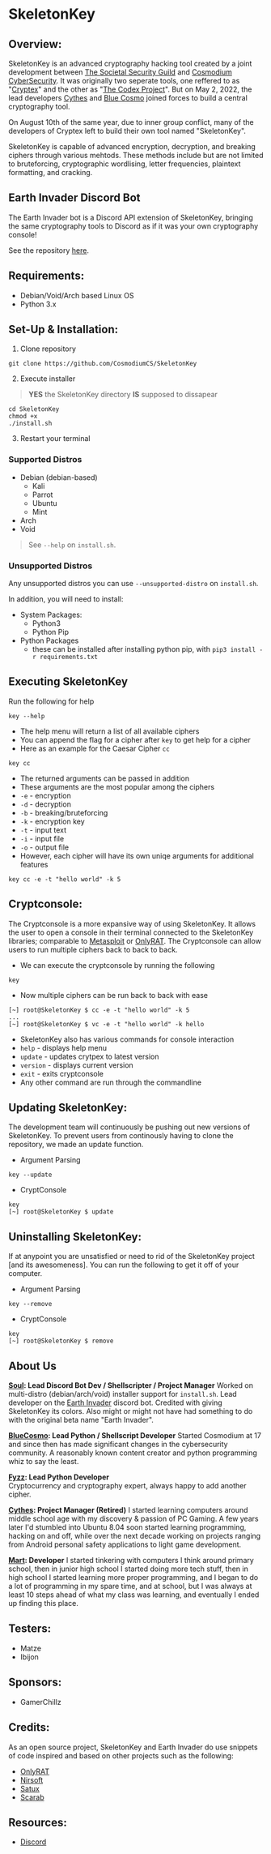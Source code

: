 <!-- variables -->
[ccs]: https://www.cosmodiumcs.com
[ssg]: https://www.saintssec.com
[youtube]: https://www.youtube.com/c/CosmodiumCS
[onlyrat]: https://github.com/CosmodiumCS/OnlyRAT

<!-- title -->
# SkeletonKey

## Overview:
SkeletonKey is an advanced cryptography hacking tool created by a joint development between [The Societal Security Guild](https://saintssec.com) and [Cosmodium CyberSecurity][ccs]. It was originally two seperate tools, one reffered to as "[Cryptex](https://github.com/SSGorg/Cryptex)" and the other as "[The Codex Project](https://github.com/CosmodiumCS/the-codex-project)". But on May 2, 2022, the lead developers [Cythes](https://github.com/AlexKollar) and [Blue Cosmo](https://github.com/CosmodiumCS) joined forces to build a central cryptography tool. 

On August 10th of the same year, due to inner group conflict, many of the developers of Cryptex left to build their own tool named "SkeletonKey".

SkeletonKey is capable of advanced encryption, decryption, and breaking ciphers through various mehtods. These methods include but are not limited to bruteforcing, cryptographic wordlising, letter frequencies, plaintext formatting, and cracking.

## Earth Invader Discord Bot
The Earth Invader bot is a Discord API extension of SkeletonKey, bringing the same cryptography tools to Discord as if it was your own cryptography console!

See the repository [here](https://github.com/Soulsender/Earth-Invader).


<!-- EMBED YOUTUBE VIDEO HERE -->

## Requirements:
- Debian/Void/Arch based Linux OS
- Python 3.x

## Set-Up & Installation:
1. Clone repository
```
git clone https://github.com/CosmodiumCS/SkeletonKey
```
2. Execute installer
> **YES** the SkeletonKey directory **IS** supposed to dissapear
```
cd SkeletonKey
chmod +x
./install.sh
```

3. Restart your terminal

### Supported Distros
 - Debian (debian-based)
    - Kali
    - Parrot
    - Ubuntu
    - Mint
 - Arch
 - Void

> See `--help` on `install.sh`.

### Unsupported Distros
Any unsupported distros you can use `--unsupported-distro` on `install.sh`.

In addition, you will need to install:
 - System Packages:
    - Python3
    - Python Pip
 - Python Packages
    - these can be installed after installing python pip, with `pip3 install -r requirements.txt`



## Executing SkeletonKey
Run the following for help
```
key --help
```
- The help menu will return a list of all available ciphers
- You can append the flag for a cipher after `key` to get help for a cipher
- Here as an example for the Caesar Cipher `cc`
```
key cc
``` 
- The returned arguments can be passed in addition
- These arguments are the most popular among the ciphers
- `-e` - encryption
- `-d` - decryption
- `-b` - breaking/bruteforcing
- `-k` - encryption key
- `-t` - input text
- `-i` - input file
- `-o` - output file
- However, each cipher will have its own uniqe arguments for additional features
```
key cc -e -t "hello world" -k 5
```

## Cryptconsole:
The Cryptconsole is a more expansive way of using SkeletonKey. It allows the user to open a console in their terminal connected to the SkeletonKey libraries; comparable to [Metasploit](https://www.metasploit.com/) or [OnlyRAT][onlyrat]. The Cryptconsole can allow users to run multiple ciphers back to back to back.
- We can execute the cryptconsole by running the following
```
key
```
- Now multiple ciphers can be run back to back with ease
```
[~] root@SkeletonKey $ cc -e -t "hello world" -k 5
...
[~] root@SkeletonKey $ vc -e -t "hello world" -k hello
```
- SkeletonKey also has various commands for console interaction
- `help` - displays help menu
- `update` - updates crytpex to latest version
- `version` - displays current version
- `exit` - exits cryptconsole
- Any other command are run through the commandline

## Updating SkeletonKey:
The development team will continuously be pushing out new versions of SkeletonKey. To prevent users from continously having to clone the repository, we made an update function.
- Argument Parsing
```
key --update
```
- CryptConsole
```
key
[~] root@SkeletonKey $ update
```

## Uninstalling SkeletonKey:
If at anypoint you are unsatisfied or need to rid of the SkeletonKey project [and its awesomeness]. You can run the following to get it off of your computer.
- Argument Parsing
```
key --remove
```
- CryptConsole
```
key
[~] root@SkeletonKey $ remove
```

## About Us
**[Soul](https://soulsender.github.io): Lead Discord Bot Dev / Shellscripter / Project Manager**
Worked on multi-distro (debian/arch/void) installer support for `install.sh`. Lead developer on the [Earth Invader](https://github.com/Soulsender/Earth-Invader) discord bot. Credited with giving SkeletonKey its colors. Also might or might not have had something to do with the original beta name "Earth Invader". 

**[BlueCosmo](https://github.com/PrettyBoyCosmo): Lead Python / Shellscript Developer**
Started Cosmodium at 17 and since then has made significant changes in the cybersecurity community. A reasonably known content creator and python programming whiz to say the least.    
  
**[Fyzz](https://github.com/FyzzLive): Lead Python Developer**   
Cryptocurrency and cryptography expert, always happy to add another cipher.

**[Cythes](https://github.com/AlexKollar): Project Manager (Retired)**
I started learning computers around middle school age with my discovery & passion of PC Gaming.  A few years later I'd stumbled into Ubuntu 8.04 soon started learning programming, hacking on and off, while over the next decade working on projects ranging from Android personal safety applications to light game development.

**[Mart](https://github.com/marvhus): Developer**
I started tinkering with computers I think around primary school, then in junior high school I started doing more tech stuff, then in high school I started learning more proper programming, and I began to do a lot of programming in my spare time, and at school, but I was always at least 10 steps ahead of what my class was learning, and eventually I ended up finding this place.

## Testers:
- Matze
- Ibijon

## Sponsors:  
- GamerChillz

## Credits:
As an open source project, SkeletonKey and Earth Invader do use snippets of code inspired and based on other projects such as the following:

- [OnlyRAT](https://github.com/CosmodiumCS/OnlyRAT)
- [Nirsoft](https://www.nirsoft.net)
- [Satux](https://cosmodiumcs.com/coming-soon)
- [Scarab](https://github.com/Soulsender/Scarab)

## Resources:
- [Discord](https://discord.gg/tTKv8w8sHH)
